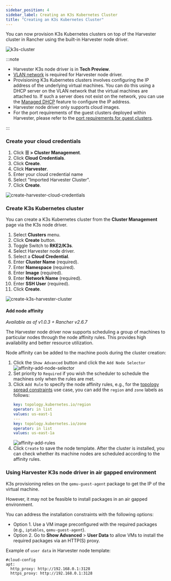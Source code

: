 ```yaml
---
sidebar_position: 4
sidebar_label: Creating an K3s Kubernetes Cluster
title: "Creating an K3s Kubernetes Cluster"
---
```


<head>
  <link rel="canonical" href="https://docs.harvesterhci.io/v1.5/rancher/node/k3s-cluster"/>
</head>

You can now provision K3s Kubernetes clusters on top of the Harvester cluster in Rancher using the built-in Harvester node driver.

![k3s-cluster](/img/v1.2/rancher/rke2-k3s-node-driver.png)

:::note

- Harvester K3s node driver is in **Tech Preview**.
- [VLAN network](../../networking/harvester-network.md#vlan-network) is required for Harvester node driver.
- Provisioning K3s Kubernetes clusters involves configuring the IP address of the underlying virtual machines. You can do this using a DHCP server on the VLAN network that the virtual machines are attached to. If such a server does not exist on the network, you can use the [Managed DHCP](../../advanced/addons/managed-dhcp.md) feature to configure the IP address.
- Harvester node driver only supports cloud images.
- For the port requirements of the guest clusters deployed within Harvester, please refer to the [port requirements for guest clusters](../../install/requirements.md#port-requirements-for-k3s-or-rkerke2-clusters).

:::

### Create your cloud credentials

1. Click **☰ > Cluster Management**.
2. Click **Cloud Credentials**.
3. Click **Create**.
4. Click **Harvester**.
5. Enter your cloud credential name
6. Select "Imported Harvester Cluster".
7. Click **Create**.

![create-harvester-cloud-credentials](/img/v1.2/rancher/create-cloud-credentials.png)

###  Create K3s Kubernetes cluster

You can create a K3s Kubernetes cluster from the **Cluster Management** page via the K3s node driver.

1. Select **Clusters** menu.
2. Click **Create** button.
3. Toggle Switch to **RKE2/K3s**.
4. Select Harvester node driver.
5. Select a **Cloud Credential**.
6. Enter **Cluster Name** (required).
7. Enter **Namespace** (required).
8. Enter **Image** (required).
9. Enter **Network Name** (required).
10. Enter **SSH User** (required).
11. Click **Create**.

![create-k3s-harvester-cluster](/img/v1.2/rancher/create-k3s-harvester-cluster.png)

#### Add node affinity

_Available as of v1.0.3 + Rancher v2.6.7_

The Harvester node driver now supports scheduling a group of machines to particular nodes through the node affinity rules. This provides high availability and better resource utilization.

Node affinity can be added to the machine pools during the cluster creation:

1. Click the `Show Advanced` button and click the `Add Node Selector`
   ![affinity-add-node-selector](/img/v1.2/rancher/affinity-rke2-add-node-selector.png)
2. Set priority to `Required` if you wish the scheduler to schedule the machines only when the rules are met.
3. Click `Add Rule` to specify the node affinity rules, e.g., for the [topology spread constraints](./node-driver.md#topology-spread-constraints) use case, you can add the `region` and `zone` labels as follows:
   ```yaml
   key: topology.kubernetes.io/region
   operator: in list 
   values: us-east-1
   ---
   key: topology.kubernetes.io/zone
   operator: in list 
   values: us-east-1a
   ```
   ![affinity-add-rules](/img/v1.2/rancher/affinity-rke2-add-rules.png)
4. Click `Create` to save the node template. After the cluster is installed, you can check whether its machine nodes are scheduled according to the affinity rules.


### Using Harvester K3s node driver in air gapped environment

K3s provisioning relies on the `qemu-guest-agent` package to get the IP of the virtual machine.

However, it may not be feasible to install packages in an air gapped environment.

You can address the installation constraints with the following options:

- Option 1. Use a VM image preconfigured with the required packages (e.g., `iptables`, `qemu-guest-agent`).
- Option 2. Go to **Show Advanced** > **User Data** to allow VMs to install the required packages via an HTTP(S) proxy.

Example of `user data` in Harvester node template:
```
#cloud-config
apt:
  http_proxy: http://192.168.0.1:3128
  https_proxy: http://192.168.0.1:3128
```
